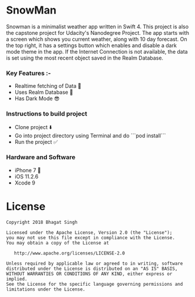 # SnowMan
Snowman is a minimalist weather app written in Swift 4. This project is also the capstone project for Udacity's Nanodegree Project. The app starts with a screen which shows you current weather, along with 10 day forecast. On the top right, it has a settings button which enables and disable a dark mode theme in the app. If the Internet Connection is not available, the data is set using the most recent object saved in the Realm Database.

### Key Features :- <br> 
<ul>
<li> Realtime fetching of Data 🌟 </li>
<li> Uses Realm Database 🧠 </li>
<li> Has Dark Mode 😎 </li>
</ul>

### Instructions to build project <br> 
<ul>
<li> Clone project ⬇️ </li>
<li> Go into project directory using Terminal and do ```pod install``` </li>
<li> Run the project ✅ </li>
</ul>

### Hardware and Software <br>
<ul>
<li> iPhone 7 📱 </li>
<li> iOS 11.2.6 </li>
<li> Xcode 9 </li>
</ul>

License
=======

    Copyright 2018 Bhagat Singh

    Licensed under the Apache License, Version 2.0 (the "License");
    you may not use this file except in compliance with the License.
    You may obtain a copy of the License at

       http://www.apache.org/licenses/LICENSE-2.0

    Unless required by applicable law or agreed to in writing, software
    distributed under the License is distributed on an "AS IS" BASIS,
    WITHOUT WARRANTIES OR CONDITIONS OF ANY KIND, either express or implied.
    See the License for the specific language governing permissions and
    limitations under the License.
